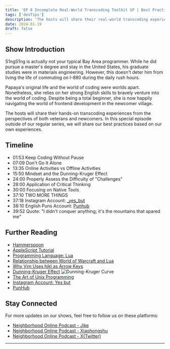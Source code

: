 ```yaml
---
title: 'EP 8 Incomplete Real-World Transcoding Toolkit SP | Best Practices'
tags: ['devTips']
description: 'The hosts will share their real-world transcoding experiences from the perspectives of both veterans and newcomers. In this special episode outside of the series, we will share our tried-and-tested best practices from the viewpoints of both a newbie and a seasoned pro.'
date: 2024-01-19
draft: false
---
```


## Show Introduction

S1ngS1ng is actually not your typical Bay Area programmer. While he did pursue a master's degree and stay in the United States, his graduate studies were in materials engineering. However, this doesn't deter him from living the life of commuting on I-880 during the daily rush hours.

Papaya's original life and the world of coding were worlds apart. Nonetheless, she relies on her strong English skills to bravely venture into the world of coding. Despite being a total beginner, she is now happily navigating the world of frontend development in the newcomer village.

The hosts will share their hands-on transcoding experiences from the perspectives of both veterans and newcomers. In this special episode outside of our regular series, we will share our best practices based on our own experiences.

## Timeline

- 01:53 Keep Coding Without Pause
- 07:09 Don't Go It Alone
- 13:35 Online Activities vs Offline Activities
- 15:50 Mindset and the Dunning-Kruger Effect
- 24:00 Properly Assess the Difficulty of "Challenges"
- 28:00 Application of Critical Thinking
- 30:00 Focusing on Native Tools
- 37:10 TWO MORE THINGS
- 37:18 Instagram Account: [\_yes_but](https://www.instagram.com/_yes_but/reels/)
- 38:10 English Puns Account: [Punhub](https://twitter.com/PunHubOnline/status/1458840531451224064)
- 39:52 Quote: "I didn't conquer anything; it's the mountains that spared me"

## Further Reading

- [Hammerspoon](https://www.hammerspoon.org/)
- [AppleScript Tutorial](https://macosxautomation.com/applescript/firsttutorial/index.html)
- [Programming Language: Lua](https://www.lua.org/)
- [Relationship between World of Warcraft and Lua](https://wowpedia.fandom.com/wiki/Lua)
- [Why Vim Uses hjkl as Arrow Keys](https://catonmat.net/why-vim-uses-hjkl-as-arrow-keys)
- [Dunning-Kruger Effect](https://zh.wikipedia.org/zh-hans/%E9%84%A7%E5%AF%A7-%E5%85%8B%E9%AD%AF%E6%A0%BC%E6%95%88%E6%87%89) ![Dunning-Kruger Curve](https://img-blog.csdnimg.cn/20210308202454937.jpg?x-oss-process=image/watermark,type_ZmFuZ3poZW5naGVpdGk,shadow_10,text_aHR0cHM6Ly9ibG9nLmNzZG4ubmV0L3UwMTExOTU4ODM=,size_16,color_FFFFFF,t_70#pic_center)
- [The Art of Unix Programming](https://book.douban.com/subject/1467587/)
- [Instagram Account: Yes but](https://www.instagram.com/_yes_but/reels/)
- [PunHub](https://twitter.com/PunHubOnline/status/1458840531451224064)

## Stay Connected

For more updates on our shows, feel free to follow us on these platforms:

- [Neighborhood Online Podcast - Jike](https://m.okjike.com/users/c751f4fb-d31d-44cf-aef9-f6b55dec4cd5?source=user_card&s=eyJ1IjoiNjUyMzg3NmQwZWQ3ZTc2NjQ5ODMwNWE4IiwiZCI6MX0%3D)
- [Neighborhood Online Podcast - Xiaohongshu](https://www.xiaohongshu.com/user/profile/64c2024f00000000140396e6?xhsshare=WeixinSession&appuid=64c2024f00000000140396e6&apptime=1697005943)
- [Neighborhood Online Podcast - X(Twitter)](https://twitter.com/wslj_podcast)

---
